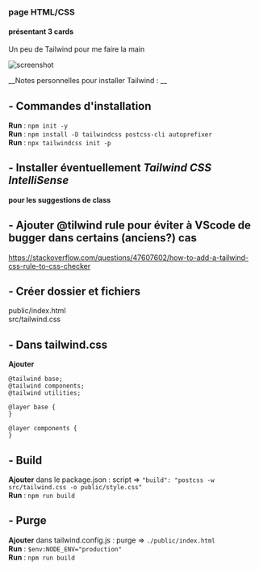
### page HTML/CSS
#### présentant 3 cards
Un peu de Tailwind pour me faire la main

![screenshot](screenshot.gif)

__Notes personnelles pour installer Tailwind : __

## - Commandes d'installation
**Run** : `npm init -y `<br>
**Run** : `npm install -D tailwindcss postcss-cli autoprefixer`<br>
**Run** : `npx tailwindcss init -p`

## - Installer éventuellement *Tailwind CSS IntelliSense*
**pour les suggestions de class** <br>

## - Ajouter @tilwind rule pour éviter à VScode de bugger dans certains (anciens?) cas
https://stackoverflow.com/questions/47607602/how-to-add-a-tailwind-css-rule-to-css-checker

## - Créer dossier et fichiers
public/index.html<br>
src/tailwind.css

## - Dans tailwind.css
**Ajouter** 
```
@tailwind base;
@tailwind components;
@tailwind utilities;

@layer base {
}

@layer components {
}
```

## - Build
**Ajouter** dans le package.json : script => ``"build": "postcss -w src/tailwind.css -o public/style.css"``<br>
**Run** : ``npm run build``

## - Purge
**Ajouter** dans tailwind.config.js : purge => `./public/index.html`<br>
**Run** : `$env:NODE_ENV="production"`<br>
**Run** : `npm run build`
